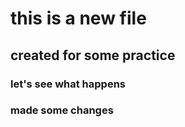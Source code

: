 # this is a new file

## created for some practice

### let's see what happens

### made some changes